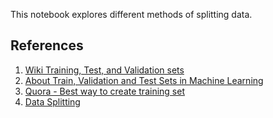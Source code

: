 This notebook explores different methods of splitting data.

## References
1. [Wiki Training, Test, and Validation sets](https://en.wikipedia.org/wiki/Training,_test,_and_validation_sets)
2. [About Train, Validation and Test Sets in Machine Learning](https://towardsdatascience.com/train-validation-and-test-sets-72cb40cba9e7)
3. [Quora - Best way to create training set](https://www.quora.com/What-is-the-best-way-to-create-a-training-set-for-machine-learning)
4. [Data Splitting](https://www.mff.cuni.cz/veda/konference/wds/proc/pdf10/WDS10_105_i1_Reitermanova.pdf)
